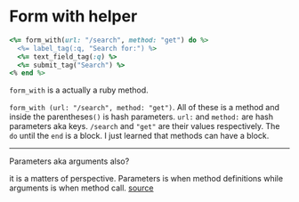 # Form with helper

```ruby
<%= form_with(url: "/search", method: "get") do %>
  <%= label_tag(:q, "Search for:") %>
  <%= text_field_tag(:q) %>
  <%= submit_tag("Search") %>
<% end %>
```

`form_with` is a actually a ruby method.

`form_with (url: "/search", method: "get")`. All of these is a method and inside the parentheses`()` is hash parameters. `url:` and `method:` are hash parameters aka keys. `/search` and `"get"` are their values respectively. The `do` until the `end` is a block. I just learned that methods can have a block.

---

Parameters aka arguments also?

it is a matters of perspective. Parameters is when method definitions while arguments is when method call. [source](https://rorguide.blogspot.com/2011/06/difference-between-argument-and.html)
